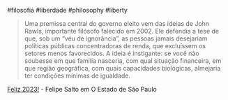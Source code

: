  #filosofia #liberdade #philosophy #liberty

> Uma premissa central do governo eleito vem das ideias de John Rawls,  importante filósofo falecido em 2002. Ele defendia a tese de que, sob um “véu de ignorância”, as pessoas jamais desejariam políticas públicas  concentradoras de renda, que excluíssem os setores menos favorecidos. A  ideia é instigante: se você não soubesse em que família nasceria, com  qual situação financeira, em que região geográfica, com quais  capacidades biológicas, almejaria ter condições mínimas de igualdade.

[Feliz 2023!](https://outline.com/ffVR3x) - Felipe Salto em O Estado de São Paulo